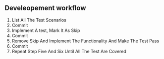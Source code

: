 ## Develeopement workflow

1. List All The Test Scenarios
2. Commit
3. Implement A test, Mark It As Skip
4. Commit
5. Remove Skip And Implement The Functionality And Make The Test Pass
6. Commit
7. Repeat Step Five And Six Until All The Test Are Covered


